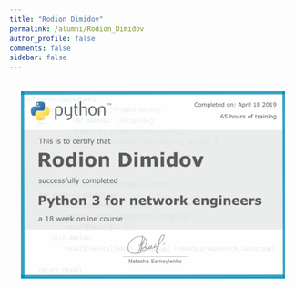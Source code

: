 ```yaml
---
title: "Rodion Dimidov"
permalink: /alumni/Rodion_Dimidov
author_profile: false
comments: false
sidebar: false
---
```


<div style="padding: 20px;">
  <img src="https://raw.githubusercontent.com/pyneng/pyneng.github.io/master/alumni/Rodion_Dimidov.png" alt="Python for network engineers">
</div>

